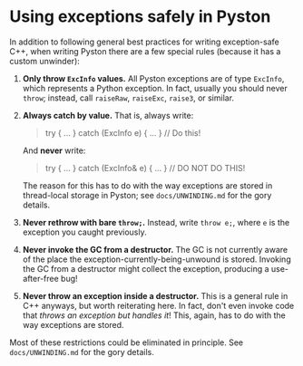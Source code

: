 # Using exceptions safely in Pyston

In addition to following general best practices for writing exception-safe C++, when writing Pyston there are a few special rules (because it has a custom unwinder):

1. **Only throw `ExcInfo` values.** All Pyston exceptions are of type `ExcInfo`, which represents a Python exception. In fact, usually you should never `throw`; instead, call `raiseRaw`, `raiseExc`, `raise3`, or similar.

2. **Always catch by value.** That is, always write:

   > try { ... } catch (ExcInfo e) { ... } // Do this!

   And **never** write:

   > try { ... } catch (ExcInfo& e) { ... } // DO NOT DO THIS!

   The reason for this has to do with the way exceptions are stored in thread-local storage in Pyston; see `docs/UNWINDING.md` for the gory details.

3. **Never rethrow with bare `throw;`.** Instead, write `throw e;`, where `e` is the exception you caught previously.

4. **Never invoke the GC from a destructor.** The GC is not currently aware of the place the exception-currently-being-unwound is stored. Invoking the GC from a destructor might collect the exception, producing a use-after-free bug!

5. **Never throw an exception inside a destructor.** This is a general rule in C++ anyways, but worth reiterating here. In fact, don't even invoke code that *throws an exception but handles it*! This, again, has to do with the way exceptions are stored.

Most of these restrictions could be eliminated in principle. See `docs/UNWINDING.md` for the gory details.
